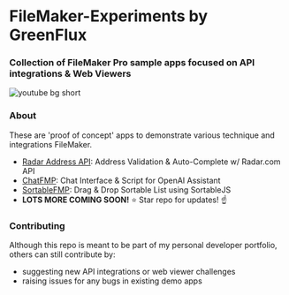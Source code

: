 # FileMaker-Experiments by GreenFlux
### Collection of FileMaker Pro sample apps focused on API integrations & Web Viewers
![youtube bg short](https://github.com/user-attachments/assets/da3cb064-8ed4-40d8-baeb-1d23105c37bf)

### About
These are 'proof of concept' apps to demonstrate various technique and integrations FileMaker.  

- [Radar Address API](Radar%20Address%20API/): Address Validation & Auto-Complete w/ Radar.com API
- [ChatFMP](ChatFMP/): Chat Interface & Script for OpenAI Assistant
- [SortableFMP](SortableFMP/): Drag & Drop Sortable List using SortableJS
- **LOTS MORE COMING SOON!** ⭐️ Star repo for updates! ☝️
### Contributing
Although this repo is meant to be part of my personal developer portfolio, others can still contribute by:
- suggesting new API integrations or web viewer challenges
- raising issues for any bugs in existing demo apps


